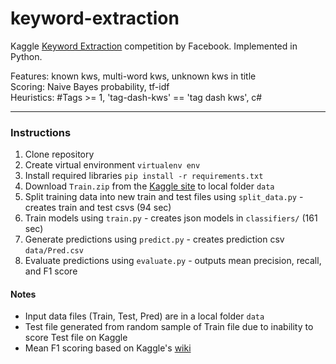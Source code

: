 keyword-extraction
==================

Kaggle [Keyword Extraction](https://www.kaggle.com/c/facebook-recruiting-iii-keyword-extraction) competition by Facebook. Implemented in Python.

Features: known kws, multi-word kws, unknown kws in title<br />
Scoring: Naive Bayes probability, tf-idf<br />
Heuristics: #Tags >= 1, 'tag-dash-kws' == 'tag dash kws', c#<br />

---

### Instructions

1. Clone repository
2. Create virtual environment `virtualenv env`
3. Install required libraries `pip install -r requirements.txt`
4. Download `Train.zip` from the [Kaggle site](https://www.kaggle.com/c/facebook-recruiting-iii-keyword-extraction/data) to local folder `data`
5. Split training data into new train and test files using `split_data.py` - creates train and test csvs (94 sec)
6. Train models using `train.py` - creates json models in `classifiers/` (161 sec)
7. Generate predictions using `predict.py` - creates prediction csv `data/Pred.csv`
8. Evaluate predictions using `evaluate.py` - outputs mean precision, recall, and F1 score

#### Notes

* Input data files (Train, Test, Pred) are in a local folder `data`
* Test file generated from random sample of Train file due to inability to score Test file on Kaggle
* Mean F1 scoring based on Kaggle's [wiki](https://www.kaggle.com/wiki/MeanFScore)
